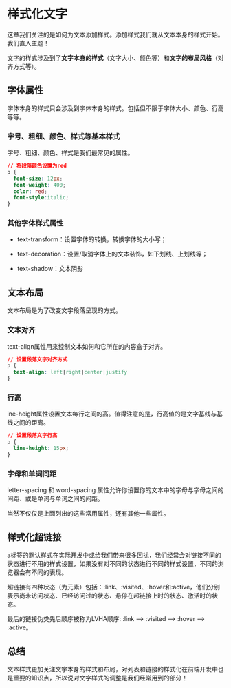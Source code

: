 # 样式化文字

这章我们关注的是如何为文本添加样式。添加样式我们就从文本本身的样式开始。我们直入主题！

文字的样式涉及到了**文字本身的样式**（文字大小、颜色等）和**文字的布局风格**（对齐方式等）。

## 字体属性

字体本身的样式只会涉及到字体本身的样式。包括但不限于字体大小、颜色、行高等等。

### 字号、粗细、颜色、样式等基本样式

字号、粗细、颜色、样式是我们最常见的属性。

  ```css
  // 将段落颜色设置为red
  p {
    font-size: 12px;
    font-weight: 400;
    color: red;
    font-style:italic;
  }
  ```

### 其他字体样式属性

* text-transform：设置字体的转换，转换字体的大小写；

* text-decoration：设置/取消字体上的文本装饰，如下划线、上划线等；

* text-shadow：文本阴影

## 文本布局

文本布局是为了改变文字段落呈现的方式。

### 文本对齐

text-align属性用来控制文本如何和它所在的内容盒子对齐。

  ```css
  // 设置段落文字对齐方式
  p {
    text-align: left|right|center|justify
  }
  ```
  
### 行高

ine-height属性设置文本每行之间的高。值得注意的是，行高值的是文字基线与基线之间的距离。

  ```css
  // 设置段落文字行高
  p {
    line-height: 15px;
  }
  ```

### 字母和单词间距

letter-spacing 和 word-spacing 属性允许你设置你的文本中的字母与字母之间的间距、或是单词与单词之间的间距。

当然不仅仅是上面列出的这些常用属性，还有其他一些属性。

## 样式化超链接

a标签的默认样式在实际开发中或给我们带来很多困扰，我们经常会对链接不同的状态进行不用的样式设置，如果没有对不同的状态进行不同的样式设置，不同的浏览器会有不同的表现。

超链接有四种状态（为元素）包括：:link、:visited、:hover和:active，他们分别表示尚未访问状态、已经访问过的状态、悬停在超链接上时的状态、激活时的状态。

最后的链接伪类先后顺序被称为LVHA顺序: :link —> :visited —> :hover —> :active。

## 总结

文本样式更加关注文字本身的样式和布局，对列表和链接的样式化在前端开发中也是重要的知识点，所以说对文字样式的调整是我们经常用到的部分！




